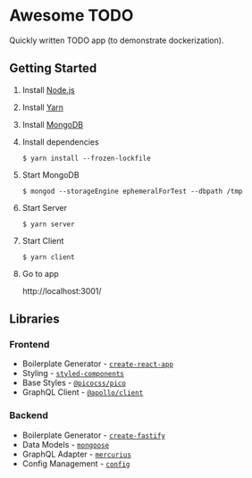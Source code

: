 # Awesome TODO

Quickly written TODO app (to demonstrate dockerization).

## Getting Started

1.  Install [Node.js](https://nodejs.org/en/)

1.  Install [Yarn](https://classic.yarnpkg.com/lang/en/docs/install)

1.  Install [MongoDB](https://docs.mongodb.com/manual/administration/install-community/)

1.  Install dependencies

    ```shell
    $ yarn install --frozen-lockfile
    ```

1. Start MongoDB

    ```shell
    $ mongod --storageEngine ephemeralForTest --dbpath /tmp
    ```

1. Start Server

    ```shell
    $ yarn server
    ```

1. Start Client

    ```shell
    $ yarn client
    ```

1.  Go to app

    http://localhost:3001/

## Libraries

### Frontend
- Boilerplate Generator - [`create-react-app`](https://create-react-app.dev/)
- Styling - [`styled-components`](https://styled-components.com/)
- Base Styles - [`@picocss/pico`](https://picocss.com/)
- GraphQL Client - [`@apollo/client`](https://www.apollographql.com/docs/react/)

### Backend
- Boilerplate Generator - [`create-fastify`](https://github.com/fastify/create-fastify)
- Data Models - [`mongoose`](https://mongoosejs.com/)
- GraphQL Adapter - [`mercurius`](https://mercurius.dev/#/)
- Config Management - [`config`](https://github.com/lorenwest/node-config)
